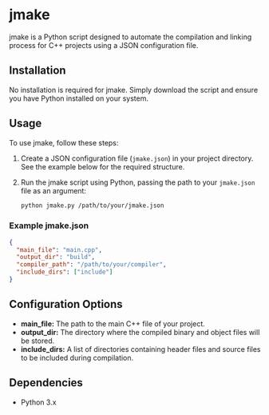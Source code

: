 # jmake

jmake is a Python script designed to automate the compilation and linking process for C++ projects using a JSON configuration file.

## Installation

No installation is required for jmake. Simply download the script and ensure you have Python installed on your system.

## Usage

To use jmake, follow these steps:

1. Create a JSON configuration file (`jmake.json`) in your project directory. See the example below for the required structure.
2. Run the jmake script using Python, passing the path to your `jmake.json` file as an argument:

   ```bash
   python jmake.py /path/to/your/jmake.json
   ```

### Example jmake.json

```json
{
  "main_file": "main.cpp",
  "output_dir": "build",
  "compiler_path": "/path/to/your/compiler",
  "include_dirs": ["include"]
}
```

## Configuration Options

- **main_file:** The path to the main C++ file of your project.
- **output_dir:** The directory where the compiled binary and object files will be stored.
- **include_dirs:** A list of directories containing header files and source files to be included during compilation.

## Dependencies

- Python 3.x
